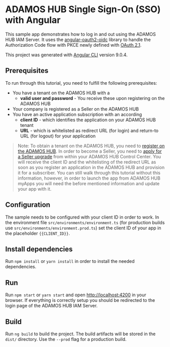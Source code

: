 # ADAMOS HUB Single Sign-On (SSO) with Angular

This sample app demonstrates how to log in and out using the ADAMOS HUB IAM Server. It uses the [angular-oauth2-oidc](https://github.com/manfredsteyer/angular-oauth2-oidc) library to handle the Authorization Code flow with PKCE newly defined with [OAuth 2.1](https://oauth.net/2.1/).

This project was generated with [Angular CLI](https://github.com/angular/angular-cli) version 9.0.4.

## Prerequisites

To run through this tutorial, you need to fulfill the following prerequisites:

- You have a tenant on the ADAMOS HUB with a
	- **valid user and password** - You receive these upon registering on the ADAMOS HUB
- Your company is registered as a Seller on the ADAMOS HUB
- You have an active application subscription with an according
	- **client ID** - which identifies the application on your ADAMOS HUB tenant
	- **URL** - which is whitelisted as redirect URL (for login) and return-to URL (for logout) for your application

> Note: To obtain a tenant on the ADAMOS HUB, you need to <a href="/users/documentation/registration" target="_blank">register on the ADAMOS HUB</a>. In order to become a Seller, you need to <a href="users/documentation/seller-center" target="_blank">apply for a Seller upgrade</a> from within your ADAMOS HUB Control Center. You will receive the client ID and the whitelisting of the redirect URL as soon as you register an application in the ADAMOS HUB and provision it for a subscriber. You can still walk through this tutorial without this information, however, in order to launch the app from ADAMOS HUB myApps you will need the before mentioned information and update your app with it.

## Configuration

The sample needs to be configured with your client ID in order to work. In the environment file `src/environments/environment.ts` (for production builds use `src/environments/environment.prod.ts`) set the client ID of your app in the placeholder `{{CLIENT_ID}}`.

## Install dependencies

Run `npm install` or `yarn install` in order to install the needed dependencies.

## Run

Run `npm start` or `yarn start` and open [http://localhost:4200](http://localhost:4200) in your browser. If everything is correctly setup you should be redirected to the login page of the ADAMOS HUB IAM Server.

## Build

Run `ng build` to build the project. The build artifacts will be stored in the `dist/` directory. Use the `--prod` flag for a production build.
